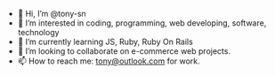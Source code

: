 - 👋 Hi, I’m @tony-sn
- 👀 I’m interested in coding, programming, web developing, software, technology
- 🌱 I’m currently learning JS, Ruby, Ruby On Rails
- 💞️ I’m looking to collaborate on e-commerce web projects.
- 📫 How to reach me: tony@outlook.com for work.

<!---
tony-sn/tony-sn is a ✨ special ✨ repository because its `README.md` (this file) appears on your GitHub profile.
You can click the Preview link to take a look at your changes.
--->

